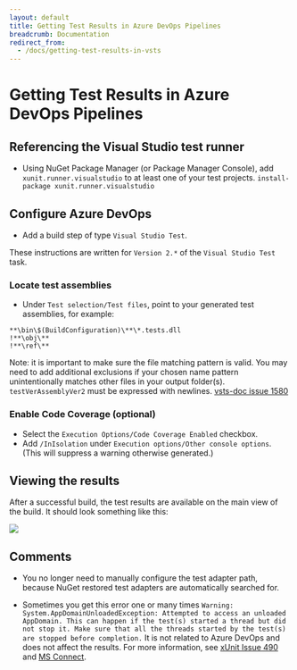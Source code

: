 ```yaml
---
layout: default
title: Getting Test Results in Azure DevOps Pipelines
breadcrumb: Documentation
redirect_from:
  - /docs/getting-test-results-in-vsts
---
```


# Getting Test Results in Azure DevOps Pipelines

## Referencing the Visual Studio test runner

* Using NuGet Package Manager (or Package Manager Console), add `xunit.runner.visualstudio` to at least one of your test projects.
`install-package xunit.runner.visualstudio`

## Configure Azure DevOps

* Add a build step of type `Visual Studio Test`.

These instructions are written for `Version 2.*` of the `Visual Studio Test` task.

### Locate test assemblies

* Under `Test selection/Test files`, point to your generated test assemblies, for example:
```
**\bin\$(BuildConfiguration)\**\*.tests.dll
!**\obj\**
!**\ref\**
```
Note: it is important to make sure the file matching pattern is valid. You may need to add additional exclusions if your chosen name pattern unintentionally matches other files in your output folder(s). `testVerAssemblyVer2` must be expressed with newlines. [vsts-doc issue 1580](https://github.com/MicrosoftDocs/vsts-docs/issues/1580)

### Enable Code Coverage (optional)

* Select the `Execution Options/Code Coverage Enabled` checkbox.
* Add `/InIsolation` under `Execution options/Other console options`.
(This will suppress a warning otherwise generated.)

## Viewing the results

After a successful build, the test results are available on the main view of the build. It should look something like this:

![](/images/getting-test-results-in-vsts/test-results.png)

## Comments

* You no longer need to manually configure the test adapter path, because NuGet restored test adapters are automatically searched for.

* Sometimes you get this error one or many times
`Warning: System.AppDomainUnloadedException: Attempted to access an unloaded AppDomain. This can happen if the test(s) started a thread but did not stop it. Make sure that all the threads started by the test(s) are stopped before completion.`
It is not related to Azure DevOps and does not affect the results. For more information, see [xUnit Issue 490](https://github.com/xunit/xunit/issues/490) and [MS Connect](https://connect.microsoft.com/VisualStudio/feedback/details/797525/unexplained-appdomainunloadedexception-when-running-a-unit-test-on-tfs-build-server).

